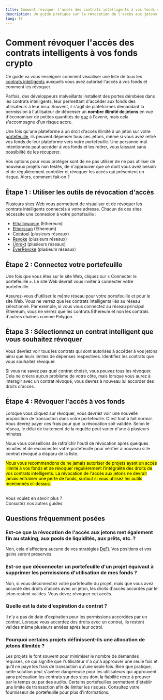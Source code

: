 ```yaml
---
title: Comment révoquer l'accès des contrats intelligents à vos fonds crypto
description: Un guide pratique sur la révocation de l'accès aux jetons de contrat intelligents exploiteurs
lang: fr
---
```


# Comment révoquer l'accès des contrats intelligents à vos fonds crypto

Ce guide va vous enseigner comment visualiser une liste de tous les [contrats intelligents](/glossary/#smart-contract) auxquels vous avez autorisé l'accès à vos fonds et comment les révoquer.

Parfois, des développeurs malveillants installent des portes dérobées dans les contrats intelligents, leur permettant d'accéder aux fonds des utilisateurs à leur insu. Souvent, il s'agit de plateformes demandant la permission à l'utilisateur de dépenser un **nombre illimité de jetons** en vue d'économiser de petites quantités de [gaz](/glossary/#gas) à l'avenir, mais cela s'accompagne d'un risque accru.

Une fois qu'une plateforme a un droit d'accès illimité à un jeton sur votre [portefeuille](/glossary/#wallet), ils peuvent dépenser tous ces jetons, même si vous avez retiré vos fonds de leur plateforme vers votre portefeuille. Une personne mal intentionnée peut accéder à vos fonds et les retirer, vous laissant sans possibilité de les récupérer.

Vos options pour vous protéger sont de ne pas utiliser de ne pas utiliser de nouveaux projets non testés, de n'approuver que ce dont vous avez besoin et de régulièrement contrôler et révoquer les accès qui présentent un risque. Alors, comment fait-on ?

## Étape 1 : Utiliser les outils de révocation d'accès

Plusieurs sites Web vous permettent de visualiser et de révoquer les contrats intelligents connectés à votre adresse. Chacun de ces sites nécessite une connexion à votre portefeuille :

- [Ethallowance](https://ethallowance.com/) (Ethereum)
- [Etherscan](https://etherscan.io/tokenapprovalchecker) (Ethereum)
- [Cointool](https://cointool.app/approve/eth) (plusieurs réseaux)
- [Revoke](https://revoke.cash/) (plusieurs réseaux)
- [Unrekt](https://app.unrekt.net/) (plusieurs réseaux)
- [EverRevoke](https://everrise.com/everrevoke/) (plusieurs réseaux)

## Étape 2 : Connectez votre portefeuille

Une fois que vous êtes sur le site Web, cliquez sur « Connecter le portefeuille ». Le site Web devrait vous inviter à connecter votre portefeuille.

Assurez-vous d'utiliser le même réseau pour votre portefeuille et pour le site Web. Vous ne verrez que les contrats intelligents liés au réseau sélectionné. Par exemple, si vous vous connectez au réseau principal Ethereum, vous ne verrez que les contrats Ethereum et non les contrats d'autres chaînes comme Polygon.

## Étape 3 : Sélectionnez un contrat intelligent que vous souhaitez révoquer

Vous devriez voir tous les contrats qui sont autorisés à accéder à vos jetons ainsi que leurs limites de dépenses respectives. Identifiez les contrats que vous souhaitez révoquer.

Si vous ne savez pas quel contrat choisir, vous pouvez tous les révoquer. Cela ne créera aucun problème de votre côte, mais lorsque vous aurez à interagir avec un contrat révoqué, vous devrez à nouveau lui accorder des droits d'accès.

## Étape 4 : Révoquer l'accès à vos fonds

Lorsque vous cliquez sur révoquer, vous devriez voir une nouvelle proposition de transaction dans votre portefeuille. C'est tout à fait normal. Vous devrez payer ces frais pour que la révocation soit validée. Selon le réseau, le délai de traitement de la requête peut varier d'une à plusieurs minutes.

Nous vous conseillons de rafraîchir l'outil de révocation après quelques minutes et de reconnecter votre portefeuille pour vérifier à nouveau si le contrat révoqué a disparu de la liste.

<mark>Nous vous recommandons de ne jamais autoriser de projets ayant un accès illimité à vos fonds et de révoquer régulièrement l'intégralité des droits de vos contrats intelligents. La révocation de l'accès aux jetons ne devrait jamais entraîner une perte de fonds, surtout si vous utilisez les outils mentionnés ci-dessus.</mark>

 <br />

<Alert className="justify-between">
  <AlertEmoji text=":eyes:" />
  <div>Vous voulez en savoir plus ?</div>
  <ButtonLink href="/guides/">
    Consultez nos autres guides
  </ButtonLink>
</Alert>

## Questions fréquemment posées

### Est-ce que la révocation de l'accès aux jetons met également fin au staking, aux pools de liquidités, aux prêts, etc. ?

Non, cela n'affectera aucune de vos stratégies [DeFi](/glossary/#defi). Vos positions et vos gains seront préservés.

### Est-ce que déconnecter un portefeuille d'un projet équivaut à supprimer les permissions d'utilisation de mes fonds ?

Non, si vous déconnectez votre portefeuille du projet, mais que vous avez accordé des droits d'accès avec un jeton, les droits d'accès accordés par le jeton restent valides. Vous devez révoquer cet accès.

### Quelle est la date d'expiration du contrat ?

Il n'y a pas de date d'expiration pour les permissions accordées par un contrat. Lorsque vous accordez des droits avec un contrat, ils restent valides même plusieurs années après leur octroi.

### Pourquoi certains projets définissent-ils une allocation de jetons illimitée ?

Les projets le font souvent pour minimiser le nombre de demandes requises, ce qui signifie que l'utilisateur n'a qu'à approuver une seule fois et qu'il ne paye les frais de transaction qu'une seule fois. Bien que pratique, cette solution peut s'avérer dangereuse pour les utilisateurs qui approuvent sans précaution les contrats sur des sites dont la fiabilité reste à prouver par le temps ou par des audits. Certains portefeuilles permettent d'établir une limite de transaction afin de limiter les risques. Consultez votre fournisseur de portefeuille pour plus d'informations.
